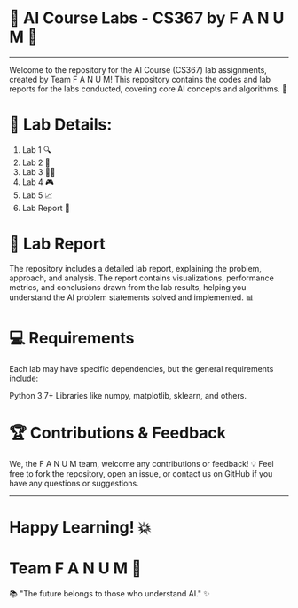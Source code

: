 
# 🧠 AI Course Labs - CS367 by F A N U M 💫
____________________________________________________________________________
Welcome to the repository for the AI Course (CS367) lab assignments, created by Team F A N U M! This repository contains the codes and lab reports for the labs conducted, covering core AI concepts and algorithms. 🚀

# 📝 Lab Details:
1. Lab 1 🔍
2. Lab 2 🤖
3. Lab 3 🧑‍💻
4. Lab 4 🎮
5. Lab 5 📈
6. Lab Report 📄

# 📄 Lab Report
The repository includes a detailed lab report, explaining the problem, approach, and analysis. The report contains visualizations, performance metrics, and conclusions drawn from the lab results, helping you understand the AI problem statements solved and implemented. 📊

# 💻 Requirements
Each lab may have specific dependencies, but the general requirements include:

Python 3.7+
Libraries like numpy, matplotlib, sklearn, and others.

# 🏆 Contributions & Feedback
We, the F A N U M team, welcome any contributions or feedback! 💡 Feel free to fork the repository, open an issue, or contact us on GitHub if you have any questions or suggestions.

____________________________________________________________________________

# Happy Learning! 💥
# Team F A N U M 🌟

📚 "The future belongs to those who understand AI." ✨
